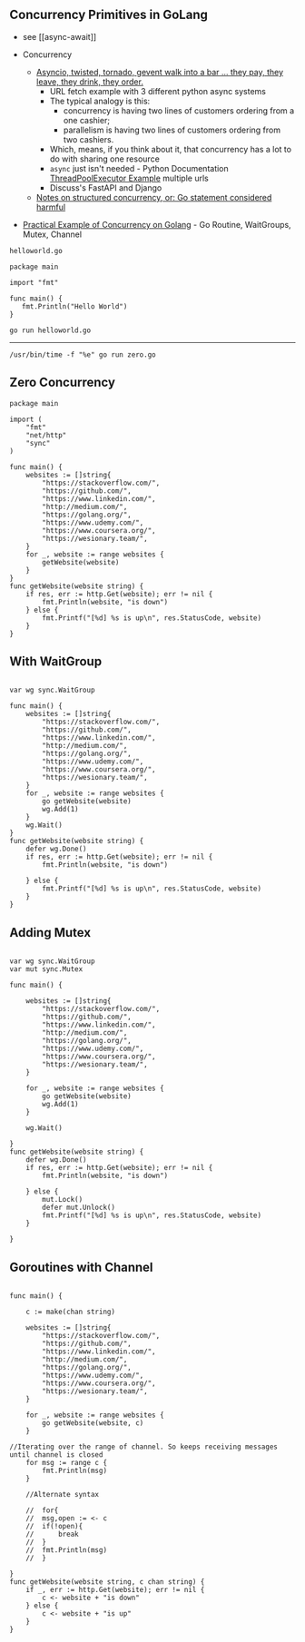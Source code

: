 Concurrency Primitives in GoLang
--------------------------------

* see [[async-await]]
* Concurrency
	* [Asyncio, twisted, tornado, gevent walk into a bar ... they pay, they leave, they drink, they order.](https://www.bitecode.dev/p/asyncio-twisted-tornado-gevent-walk)
		* URL fetch example with 3 different python async systems
		* The typical analogy is this:
			* concurrency is having two lines of customers ordering from a one cashier;
			* parallelism is having two lines of customers ordering from two cashiers.
		* Which, means, if you think about it, that concurrency has a lot to do with sharing one resource
		* `async` just isn't needed - Python Documentation [ThreadPoolExecutor Example](https://docs.python.org/3/library/concurrent.futures.html#threadpoolexecutor-example) multiple urls
		* Discuss's FastAPI and Django
	* [Notes on structured concurrency, or: Go statement considered harmful](https://vorpus.org/blog/notes-on-structured-concurrency-or-go-statement-considered-harmful/)


* [Practical Example of Concurrency on Golang](https://articles.wesionary.team/practical-example-of-concurrency-on-golang-fc4609ea8ed1) - Go Routine, WaitGroups, Mutex, Channel

`helloworld.go`
```golang
package main

import "fmt"

func main() {
   fmt.Println("Hello World")
}
```

`go run helloworld.go`


---

`/usr/bin/time -f "%e" go run zero.go`

## Zero Concurrency

```golang
package main

import (
	"fmt"
	"net/http"
	"sync"
)

func main() {
	websites := []string{
		"https://stackoverflow.com/",
		"https://github.com/",
		"https://www.linkedin.com/",
		"http://medium.com/",
		"https://golang.org/",
		"https://www.udemy.com/",
		"https://www.coursera.org/",
		"https://wesionary.team/",
	}
	for _, website := range websites {
		getWebsite(website)
	}
}
func getWebsite(website string) {
	if res, err := http.Get(website); err != nil {
		fmt.Println(website, "is down")
	} else {
		fmt.Printf("[%d] %s is up\n", res.StatusCode, website)
	}
}
```

## With WaitGroup
```golang

var wg sync.WaitGroup

func main() {
	websites := []string{
		"https://stackoverflow.com/",
		"https://github.com/",
		"https://www.linkedin.com/",
		"http://medium.com/",
		"https://golang.org/",
		"https://www.udemy.com/",
		"https://www.coursera.org/",
		"https://wesionary.team/",
	}
	for _, website := range websites {
		go getWebsite(website)
		wg.Add(1)
	}
	wg.Wait()
}
func getWebsite(website string) {
	defer wg.Done()
	if res, err := http.Get(website); err != nil {
		fmt.Println(website, "is down")

	} else {
		fmt.Printf("[%d] %s is up\n", res.StatusCode, website)
	}
}
```

## Adding Mutex
```golang

var wg sync.WaitGroup
var mut sync.Mutex

func main() {

	websites := []string{
		"https://stackoverflow.com/",
		"https://github.com/",
		"https://www.linkedin.com/",
		"http://medium.com/",
		"https://golang.org/",
		"https://www.udemy.com/",
		"https://www.coursera.org/",
		"https://wesionary.team/",
	}

	for _, website := range websites {
		go getWebsite(website)
		wg.Add(1)
	}

	wg.Wait()

}
func getWebsite(website string) {
	defer wg.Done()
	if res, err := http.Get(website); err != nil {
		fmt.Println(website, "is down")

	} else {
		mut.Lock()
		defer mut.Unlock()
		fmt.Printf("[%d] %s is up\n", res.StatusCode, website)
	}

}
```

## Goroutines with Channel

```golang

func main() {

	c := make(chan string)

	websites := []string{
		"https://stackoverflow.com/",
		"https://github.com/",
		"https://www.linkedin.com/",
		"http://medium.com/",
		"https://golang.org/",
		"https://www.udemy.com/",
		"https://www.coursera.org/",
		"https://wesionary.team/",
	}

	for _, website := range websites {
		go getWebsite(website, c)
	}

//Iterating over the range of channel. So keeps receiving messages until channel is closed
	for msg := range c {
		fmt.Println(msg)
	}

	//Alternate syntax

	//  for{
	// 	msg,open := <- c
	// 	if(!open){
	// 		break
	// 	}
	// 	fmt.Println(msg)
	// 	}

}
func getWebsite(website string, c chan string) {
	if _, err := http.Get(website); err != nil {
		c <- website + "is down"
	} else {
		c <- website + "is up"
	}
}
```